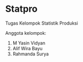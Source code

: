# Statpro
Tugas Kelompok Statistik Produksi

Anggota kelompok:
1. M Yasin Vidyan
2. Alif Wira Bayu
3. Rahmanda Surya
